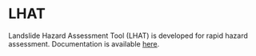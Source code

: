 # LHAT
Landslide Hazard Assessment Tool (LHAT) is developed for rapid hazard assessment. Documentation is available [here](https://lhat.readthedocs.io).

